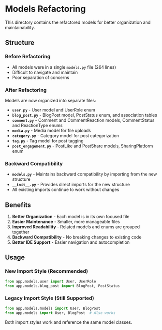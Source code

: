 # Models Refactoring

This directory contains the refactored models for better organization and maintainability.

## Structure

### Before Refactoring
- All models were in a single `models.py` file (264 lines)
- Difficult to navigate and maintain
- Poor separation of concerns

### After Refactoring
Models are now organized into separate files:

- **`user.py`** - User model and UserRole enum
- **`blog_post.py`** - BlogPost model, PostStatus enum, and association tables  
- **`comment.py`** - Comment and CommentReaction models, CommentStatus and ReactionType enums
- **`media.py`** - Media model for file uploads
- **`category.py`** - Category model for post categorization
- **`tag.py`** - Tag model for post tagging
- **`post_engagement.py`** - PostLike and PostShare models, SharingPlatform enum

### Backward Compatibility

- **`models.py`** - Maintains backward compatibility by importing from the new structure
- **`__init__.py`** - Provides direct imports for the new structure
- All existing imports continue to work without changes

## Benefits

1. **Better Organization** - Each model is in its own focused file
2. **Easier Maintenance** - Smaller, more manageable files
3. **Improved Readability** - Related models and enums are grouped together
4. **Backward Compatibility** - No breaking changes to existing code
5. **Better IDE Support** - Easier navigation and autocompletion

## Usage

### New Import Style (Recommended)
```python
from app.models.user import User, UserRole
from app.models.blog_post import BlogPost, PostStatus
```

### Legacy Import Style (Still Supported)
```python
from app.models.models import User, BlogPost
from app.models import User, BlogPost  # Also works
```

Both import styles work and reference the same model classes.